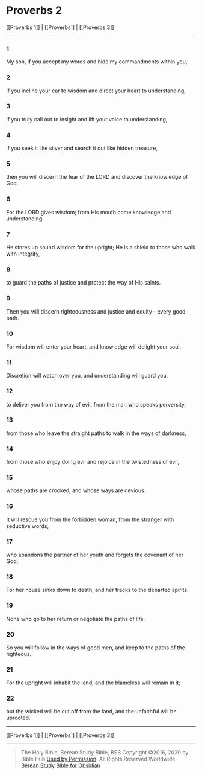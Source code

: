 # Proverbs 2

[[Proverbs 1]] | [[Proverbs]] | [[Proverbs 3]]

---

### 1
My son, if you accept my words and hide my commandments within you,

### 2
if you incline your ear to wisdom and direct your heart to understanding,

### 3
if you truly call out to insight and lift your voice to understanding,

### 4
if you seek it like silver and search it out like hidden treasure,

### 5
then you will discern the fear of the LORD and discover the knowledge of God.

### 6
For the LORD gives wisdom; from His mouth come knowledge and understanding.

### 7
He stores up sound wisdom for the upright; He is a shield to those who walk with integrity,

### 8
to guard the paths of justice and protect the way of His saints.

### 9
Then you will discern righteousness and justice and equity—every good path.

### 10
For wisdom will enter your heart, and knowledge will delight your soul.

### 11
Discretion will watch over you, and understanding will guard you,

### 12
to deliver you from the way of evil, from the man who speaks perversity,

### 13
from those who leave the straight paths to walk in the ways of darkness,

### 14
from those who enjoy doing evil and rejoice in the twistedness of evil,

### 15
whose paths are crooked, and whose ways are devious.

### 16
It will rescue you from the forbidden woman, from the stranger with seductive words,

### 17
who abandons the partner of her youth and forgets the covenant of her God.

### 18
For her house sinks down to death, and her tracks to the departed spirits.

### 19
None who go to her return or negotiate the paths of life.

### 20
So you will follow in the ways of good men, and keep to the paths of the righteous.

### 21
For the upright will inhabit the land, and the blameless will remain in it;

### 22
but the wicked will be cut off from the land, and the unfaithful will be uprooted.

---

[[Proverbs 1]] | [[Proverbs]] | [[Proverbs 3]]

---

> The Holy Bible, Berean Study Bible, BSB
> Copyright &copy;2016, 2020 by Bible Hub
> [Used by Permission](https://berean.bible/terms.htm). All Rights Reserved Worldwide.
> [Berean Study Bible for Obsidian](https://github.com/gapmiss/berean-study-bible-for-obsidian)</small>

